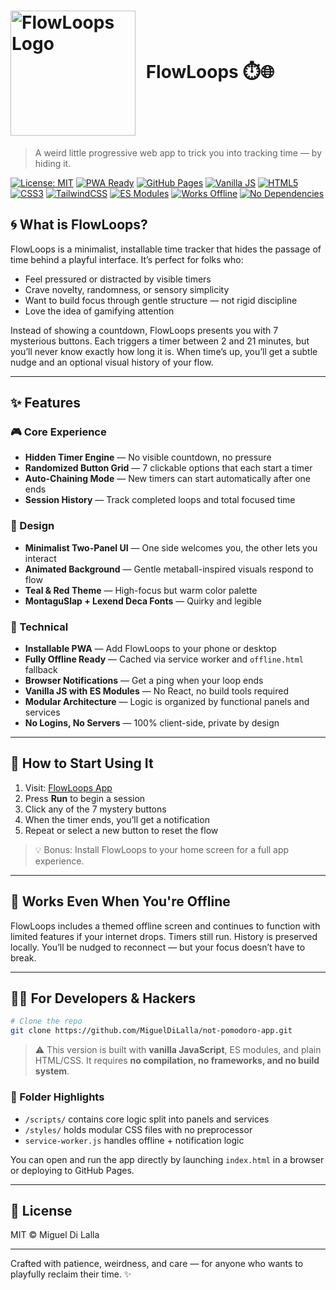 # <img src="https://migueldilalla.github.io/assets/branding-elements/flowloops-medium.png" alt="FlowLoops Logo" width="200" height="200" style="vertical-align: middle; margin-right: 10px;"> FlowLoops ⏱️🌐

> A weird little progressive web app to trick you into tracking time — by hiding it.

[![License: MIT](https://img.shields.io/badge/License-MIT-yellow.svg)](https://opensource.org/licenses/MIT)
[![PWA Ready](https://img.shields.io/badge/PWA-Ready-blue)](https://migueldilalla.github.io/not-pomodoro-app/)
[![GitHub Pages](https://img.shields.io/badge/GitHub%20Pages-Deployed-brightgreen)](https://migueldilalla.github.io/not-pomodoro-app/)
[![Vanilla JS](https://img.shields.io/badge/Vanilla-JS-yellow)](http://vanilla-js.com/)
[![HTML5](https://img.shields.io/badge/HTML5-E34F26?style=flat&logo=html5&logoColor=white)](https://developer.mozilla.org/en-US/docs/Web/HTML)
[![CSS3](https://img.shields.io/badge/CSS3-1572B6?style=flat&logo=css3&logoColor=white)](https://developer.mozilla.org/en-US/docs/Web/CSS)
[![TailwindCSS](https://img.shields.io/badge/Tailwind_CSS-38B2AC?style=flat&logo=tailwind-css&logoColor=white)](https://tailwindcss.com/)
[![ES Modules](https://img.shields.io/badge/ES-Modules-F7DF1E)](https://developer.mozilla.org/en-US/docs/Web/JavaScript/Guide/Modules)
[![Works Offline](https://img.shields.io/badge/Works-Offline-green)](https://migueldilalla.github.io/not-pomodoro-app/)
[![No Dependencies](https://img.shields.io/badge/Dependencies-None-brightgreen)](https://migueldilalla.github.io/not-pomodoro-app/)

## 🌀 What is FlowLoops?

FlowLoops is a minimalist, installable time tracker that hides the passage of time behind a playful interface. It’s perfect for folks who:

- Feel pressured or distracted by visible timers
- Crave novelty, randomness, or sensory simplicity
- Want to build focus through gentle structure — not rigid discipline
- Love the idea of gamifying attention

Instead of showing a countdown, FlowLoops presents you with 7 mysterious buttons. Each triggers a timer between 2 and 21 minutes, but you’ll never know exactly how long it is. When time’s up, you’ll get a subtle nudge and an optional visual history of your flow.

---

## ✨ Features

### 🎮 Core Experience
- **Hidden Timer Engine** — No visible countdown, no pressure
- **Randomized Button Grid** — 7 clickable options that each start a timer
- **Auto-Chaining Mode** — New timers can start automatically after one ends
- **Session History** — Track completed loops and total focused time

### 🌈 Design
- **Minimalist Two-Panel UI** — One side welcomes you, the other lets you interact
- **Animated Background** — Gentle metaball-inspired visuals respond to flow
- **Teal & Red Theme** — High-focus but warm color palette
- **MontaguSlap + Lexend Deca Fonts** — Quirky and legible

### 🔧 Technical
- **Installable PWA** — Add FlowLoops to your phone or desktop
- **Fully Offline Ready** — Cached via service worker and `offline.html` fallback
- **Browser Notifications** — Get a ping when your loop ends
- **Vanilla JS with ES Modules** — No React, no build tools required
- **Modular Architecture** — Logic is organized by functional panels and services
- **No Logins, No Servers** — 100% client-side, private by design

---

## 🚀 How to Start Using It

1. Visit: [FlowLoops App](https://MiguelDiLalla.github.io/not-pomodoro-app/)
2. Press **Run** to begin a session
3. Click any of the 7 mystery buttons
4. When the timer ends, you’ll get a notification
5. Repeat or select a new button to reset the flow

> 💡 Bonus: Install FlowLoops to your home screen for a full app experience.

---

## 📴 Works Even When You're Offline

FlowLoops includes a themed offline screen and continues to function with limited features if your internet drops. Timers still run. History is preserved locally. You’ll be nudged to reconnect — but your focus doesn’t have to break.

---

## 🧑‍💻 For Developers & Hackers

```bash
# Clone the repo
git clone https://github.com/MiguelDiLalla/not-pomodoro-app.git
```

> ⚠️ This version is built with **vanilla JavaScript**, ES modules, and plain HTML/CSS. It requires **no compilation, no frameworks, and no build system**.

### 📁 Folder Highlights
- `/scripts/` contains core logic split into panels and services
- `/styles/` holds modular CSS files with no preprocessor
- `service-worker.js` handles offline + notification logic

You can open and run the app directly by launching `index.html` in a browser or deploying to GitHub Pages.

---

## 🪪 License

MIT © Miguel Di Lalla

---

Crafted with patience, weirdness, and care — for anyone who wants to playfully reclaim their time. ✨

